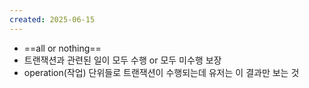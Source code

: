 ```yaml
---
created: 2025-06-15
---
```

- ==all or nothing==
- 트랜잭션과 관련된 일이 모두 수행 or 모두 미수행 보장
- operation(작업) 단위들로 트랜잭션이 수행되는데 유저는 이 결과만 보는 것
